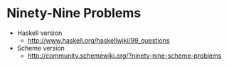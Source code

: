 # Ninety-Nine Problems


- Haskell version
  - http://www.haskell.org/haskellwiki/99_questions
- Scheme version
  - http://community.schemewiki.org/?ninety-nine-scheme-problems
